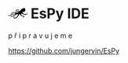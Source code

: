# ![logo](img/logo_small.png) EsPy IDE

p ř i p r a v u j e m e 


https://github.com/jungervin/EsPy
